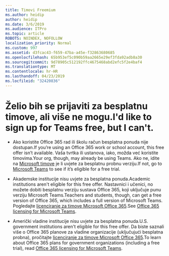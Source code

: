 ```yaml
---
title: Timovi Freemium
ms.author: heidip
author: heidip
ms.date: 3/6/2019
ms.audience: ITPro
ms.topic: article
ROBOTS: NOINDEX, NOFOLLOW
localization_priority: Normal
ms.custom: 997
ms.assetid: d3fcac43-f659-47ba-a45e-f32863680685
ms.openlocfilehash: 65b953ef5c090b59aa2665e29ef3fda92adb8a30
ms.sourcegitcommit: 9d78905c512192ffc4675468abd2efc5f2e4baf4
ms.translationtype: MT
ms.contentlocale: hr-HR
ms.lasthandoff: 04/23/2019
ms.locfileid: "32420836"
---
```

# <a name="id-like-to-sign-up-for-teams-free-but-i-cant"></a><span data-ttu-id="adaaa-102">Želio bih se prijaviti za besplatnu timove, ali više ne mogu.</span><span class="sxs-lookup"><span data-stu-id="adaaa-102">I'd like to sign up for Teams free, but I can't.</span></span>

- <span data-ttu-id="adaaa-103">Ako koristite Office 365 rad ili školu račun besplatna ponuda nije dostupan.</span><span class="sxs-lookup"><span data-stu-id="adaaa-103">If you’re using an Office 365 work or school account, this free offer isn’t available.</span></span> <span data-ttu-id="adaaa-104">Vaša tvrtka ili ustanova, iako, možda već koristite timovima.</span><span class="sxs-lookup"><span data-stu-id="adaaa-104">Your org, though, may already be using Teams.</span></span> <span data-ttu-id="adaaa-105">Ako ne, idite na [Microsoft timove](https://products.office.com/en-us/microsoft-teams/group-chat-software) je li uvjete za besplatnu probnu verziju.</span><span class="sxs-lookup"><span data-stu-id="adaaa-105">If not, go to [Microsoft Teams](https://products.office.com/en-us/microsoft-teams/group-chat-software) to see if it’s eligible for a free trial.</span></span>

- <span data-ttu-id="adaaa-106">Akademske institucije nisu uvjete za besplatna ponuda.</span><span class="sxs-lookup"><span data-stu-id="adaaa-106">Academic institutions aren't eligible for this free offer.</span></span> <span data-ttu-id="adaaa-107">Nastavnici i učenici, no možete dobiti besplatnu verziju sustava Office 365, koji uključuje punu verziju Microsoft Teams.</span><span class="sxs-lookup"><span data-stu-id="adaaa-107">Teachers and students, though, can get a free version of Office 365, which includes a full version of Microsoft Teams.</span></span> <span data-ttu-id="adaaa-108">Pogledajte [licenciranje za timove Microsoft Office 365](https://docs.microsoft.com/microsoftteams/office-365-licensing).</span><span class="sxs-lookup"><span data-stu-id="adaaa-108">See [Office 365 licensing for Microsoft Teams](https://docs.microsoft.com/microsoftteams/office-365-licensing).</span></span>

- <span data-ttu-id="adaaa-109">Američki vladine institucije nisu uvjete za besplatna ponuda.</span><span class="sxs-lookup"><span data-stu-id="adaaa-109">U.S. government institutions aren't eligible for this free offer.</span></span> <span data-ttu-id="adaaa-110">Da biste saznali više o Office 365 planove za vladine organizacije (uključujući besplatna probna), pročitajte [licenciranje za timove Microsoft Office 365](https://docs.microsoft.com/microsoftteams/office-365-licensing).</span><span class="sxs-lookup"><span data-stu-id="adaaa-110">To learn about Office 365 plans for government organizations (including a free trial), read [Office 365 licensing for Microsoft Teams](https://docs.microsoft.com/microsoftteams/office-365-licensing).</span></span>


